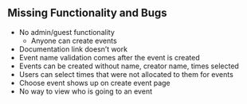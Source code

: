 ## Missing Functionality and Bugs 

* No admin/guest functionality
	* Anyone can create events
* Documentation link doesn’t work
* Event name validation comes after the event is created
* Events can be created without name, creator name, times selected
* Users can select times that were not allocated to them for events
* Choose event shows up on create event page
* No way to view who is going to an event 